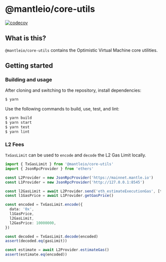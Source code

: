 # @mantleio/core-utils

[![codecov](https://codecov.io/gh/mantlenetworkio/mantle/branch/develop/graph/badge.svg?token=0VTG7PG7YR&flag=core-utils-tests)](https://codecov.io/gh/mantlenetworkio/mantle)

## What is this?

`@mantleio/core-utils` contains the Optimistic Virtual Machine core utilities.

## Getting started

### Building and usage

After cloning and switching to the repository, install dependencies:

```bash
$ yarn
```

Use the following commands to build, use, test, and lint:

```bash
$ yarn build
$ yarn start
$ yarn test
$ yarn lint
```

### L2 Fees

`TxGasLimit` can be used to `encode` and `decode` the L2 Gas Limit
locally.

```typescript
import { TxGasLimit } from '@mantleio/core-utils'
import { JsonRpcProvider } from 'ethers'

const L2Provider = new JsonRpcProvider('https://mainnet.mantle.io')
const L1Provider = new JsonRpcProvider('http://127.0.0.1:8545')

const l2GasLimit = await L2Provider.send('eth_estimateExecutionGas', [tx])
const l1GasPrice = await L1Provider.getGasPrice()

const encoded = TxGasLimit.encode({
  data: '0x',
  l1GasPrice,
  l2GasLimit,
  l2GasPrice: 10000000,
})

const decoded = TxGasLimit.decode(encoded)
assert(decoded.eq(gasLimit))

const estimate = await L2Provider.estimateGas()
assert(estimate.eq(encoded))
```
